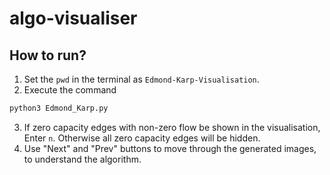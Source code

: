 # algo-visualiser

## How to run?
1. Set the ```pwd``` in the terminal as ```Edmond-Karp-Visualisation```.
2. Execute the command
  ```zsh
  python3 Edmond_Karp.py
  ```
3. If zero capacity edges with non-zero flow be shown in the visualisation, Enter ```n```. Otherwise all zero capacity edges will be hidden.
4. Use "Next" and "Prev" buttons to move through the generated images, to understand the algorithm.
